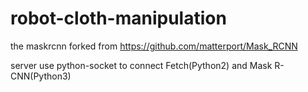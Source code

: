 # robot-cloth-manipulation
the maskrcnn forked from https://github.com/matterport/Mask_RCNN


server use python-socket to connect Fetch(Python2) and Mask R-CNN(Python3) 
